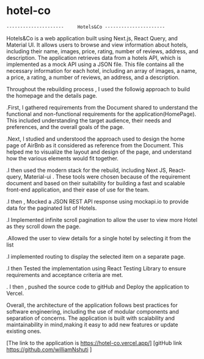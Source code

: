 # hotel-co

    ---------------------     Hotels&Co ----------------------

Hotels&Co is a web application built using Next.js, React Query, and Material UI. It allows users to browse and view information about hotels, including their name, images, price, rating, number of reviews, address, and description. The application retrieves data from a hotels API, which is implemented as a mock API using a JSON file. This file contains all the necessary information for each hotel, including an array of images, a name, a price, a rating, a number of reviews, an address, and a description.

Throughout the rebuilding process , I used the followig approach to build the homepage and the details page.

.First, I gathered requirements from the Document shared to understand the functional and non-functional requirements for the application(HomePage). This included understanding the target audience, their needs and preferences, and the overall goals of the page.

.Next, I studied and understood the approach used to design the home page of AirBnb as it considered as reference from the Document. This helped me to visualize the layout and design of the page, and understand how the various elements would fit together.

.I then used the modern stack for the rebuild, including Next JS, React-query, Material-ui . These tools were chosen because of the requirement document and based on their suitability for building a fast and scalable front-end application, and their ease of use for the team.

.I then , Mocked a JSON REST API response using mockapi.io to provide data for the paginated list of Hotels.

.I Implemented infinite scroll pagination to allow the user to view more Hotel as they scroll down the page.

.Allowed the user to view details for a single hotel by selecting it from the list

.I implemented routing to display the selected item on a separate page.

.I then Tested the implementation using React Testing Library to ensure requirements and acceptance criteria are met.

. I then , pushed the source code to gitHub and Deploy the application to Vercel.

Overall, the architecture of the application follows best practices for software engineering, including the use of modular components and separation of concerns. The application is built with scalability and maintainability in mind,making it easy to add new features or update existing ones.

[The link to the application is https://hotel-co.vercel.app/]
[gitHub link https://github.com/williamNshuti ]
